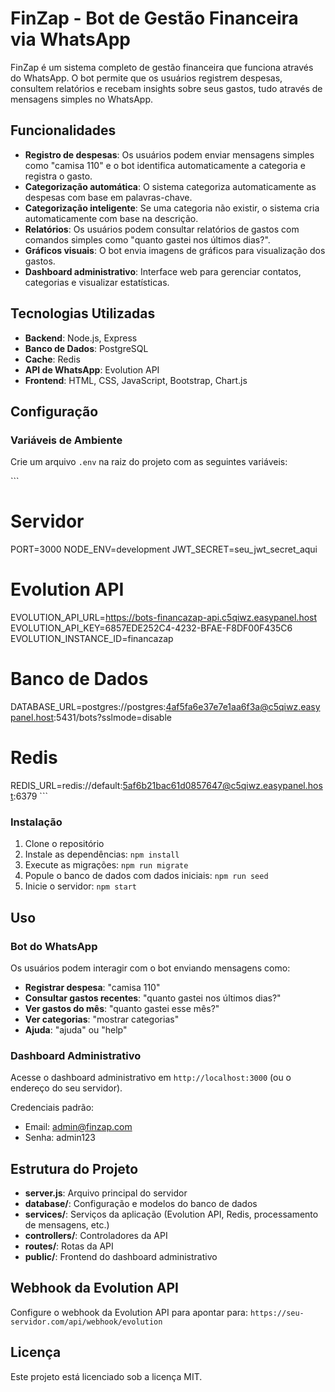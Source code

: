 # FinZap - Bot de Gestão Financeira via WhatsApp

FinZap é um sistema completo de gestão financeira que funciona através do WhatsApp. O bot permite que os usuários registrem despesas, consultem relatórios e recebam insights sobre seus gastos, tudo através de mensagens simples no WhatsApp.

## Funcionalidades

- **Registro de despesas**: Os usuários podem enviar mensagens simples como "camisa 110" e o bot identifica automaticamente a categoria e registra o gasto.
- **Categorização automática**: O sistema categoriza automaticamente as despesas com base em palavras-chave.
- **Categorização inteligente**: Se uma categoria não existir, o sistema cria automaticamente com base na descrição.
- **Relatórios**: Os usuários podem consultar relatórios de gastos com comandos simples como "quanto gastei nos últimos dias?".
- **Gráficos visuais**: O bot envia imagens de gráficos para visualização dos gastos.
- **Dashboard administrativo**: Interface web para gerenciar contatos, categorias e visualizar estatísticas.

## Tecnologias Utilizadas

- **Backend**: Node.js, Express
- **Banco de Dados**: PostgreSQL
- **Cache**: Redis
- **API de WhatsApp**: Evolution API
- **Frontend**: HTML, CSS, JavaScript, Bootstrap, Chart.js

## Configuração

### Variáveis de Ambiente

Crie um arquivo `.env` na raiz do projeto com as seguintes variáveis:

\`\`\`
# Servidor
PORT=3000
NODE_ENV=development
JWT_SECRET=seu_jwt_secret_aqui

# Evolution API
EVOLUTION_API_URL=https://bots-financazap-api.c5qiwz.easypanel.host
EVOLUTION_API_KEY=6857EDE252C4-4232-BFAE-F8DF00F435C6
EVOLUTION_INSTANCE_ID=financazap

# Banco de Dados
DATABASE_URL=postgres://postgres:4af5fa6e37e7e1aa6f3a@c5qiwz.easypanel.host:5431/bots?sslmode=disable

# Redis
REDIS_URL=redis://default:5af6b21bac61d0857647@c5qiwz.easypanel.host:6379
\`\`\`

### Instalação

1. Clone o repositório
2. Instale as dependências: `npm install`
3. Execute as migrações: `npm run migrate`
4. Popule o banco de dados com dados iniciais: `npm run seed`
5. Inicie o servidor: `npm start`

## Uso

### Bot do WhatsApp

Os usuários podem interagir com o bot enviando mensagens como:

- **Registrar despesa**: "camisa 110"
- **Consultar gastos recentes**: "quanto gastei nos últimos dias?"
- **Ver gastos do mês**: "quanto gastei esse mês?"
- **Ver categorias**: "mostrar categorias"
- **Ajuda**: "ajuda" ou "help"

### Dashboard Administrativo

Acesse o dashboard administrativo em `http://localhost:3000` (ou o endereço do seu servidor).

Credenciais padrão:
- Email: admin@finzap.com
- Senha: admin123

## Estrutura do Projeto

- **server.js**: Arquivo principal do servidor
- **database/**: Configuração e modelos do banco de dados
- **services/**: Serviços da aplicação (Evolution API, Redis, processamento de mensagens, etc.)
- **controllers/**: Controladores da API
- **routes/**: Rotas da API
- **public/**: Frontend do dashboard administrativo

## Webhook da Evolution API

Configure o webhook da Evolution API para apontar para:
`https://seu-servidor.com/api/webhook/evolution`

## Licença

Este projeto está licenciado sob a licença MIT.
